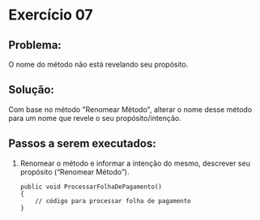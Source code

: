 # **Exercício 07**
## Problema:
O nome do método não está revelando seu propósito. 

## Solução:
Com base no método "Renomear Método", alterar o nome desse método para um nome que revele o seu propósito/intenção.

## Passos a serem executados:
1)  Renomear o método e informar a intenção do mesmo, descrever seu propósito (“Renomear Método”).

        public void ProcessarFolhaDePagamento()
        {
            // código para processar folha de pagamento
        }